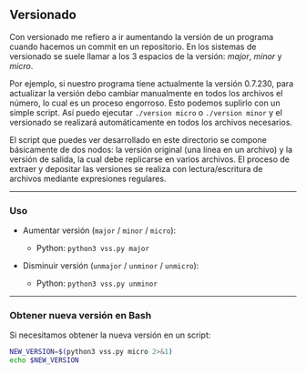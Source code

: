 ## Versionado
Con versionado me refiero a ir aumentando la versión de un programa cuando hacemos un commit en un repositorio. En los sistemas de versionado se suele llamar a los 3 espacios de la versión: *major*, *minor* y *micro*.

Por ejemplo, si nuestro programa tiene actualmente la versión 0.7.230, para actualizar la versión debo cambiar manualmente en todos los archivos el número, lo cual es un proceso engorroso. Esto podemos suplirlo con un simple script. Así puedo ejecutar `./version micro` o `./version minor` y el versionado se realizará automáticamente en todos los archivos necesarios.

El script que puedes ver desarrollado en este directorio se compone básicamente de dos nodos: la versión original (una línea en un archivo) y la versión de salida, la cual debe replicarse en varios archivos. El proceso de extraer y depositar las versiones se realiza con lectura/escritura de archivos mediante expresiones regulares.

____________________________________________

### Uso

- Aumentar versión (`major` / `minor` / `micro`):
    + Python: `python3 vss.py major`

- Disminuir versión (`unmajor` / `unminor` / `unmicro`):
    + Python: `python3 vss.py unminor`

____________________________________________

### Obtener nueva versión en Bash
Si necesitamos obtener la nueva versión en un script:
```bash
NEW_VERSION=$(python3 vss.py micro 2>&1)
echo $NEW_VERSION
```
